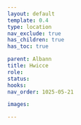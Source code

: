 ```yaml
---
layout: default
template: 0.4
type: location
nav_exclude: true
has_children: true
has_toc: true

parent: Albann
title: Hwicce
role: 
status: 
hooks:
nav_order: 1025-05-21

images:

---
```

